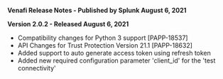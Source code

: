 **Venafi Release Notes - Published by Splunk August 6, 2021**


**Version 2.0.2 - Released August 6, 2021**

* Compatibility changes for Python 3 support [PAPP-18537]
* API Changes for Trust Protection Version 21.1 [PAPP-18632]
* Added support to auto generate access token using refresh token
* Added new required configuration parameter 'client\_id' for the 'test connectivity'

